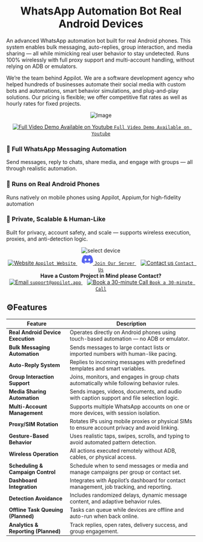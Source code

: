 <h1 align="center">WhatsApp Automation Bot Real Android Devices</h1>

An advanced WhatsApp automation bot built for real Android phones. This system enables bulk messaging, auto-replies, group interaction, and media sharing — all while mimicking real user behavior to stay undetected. Runs 100% wirelessly with full proxy support and multi-account handling, without relying on ADB or emulators.

We’re the team behind Appilot. We are a software development agency who helped hundreds of businesses automate their social media with custom bots and automations, smart behavior simulations, and plug-and-play solutions. Our pricing is flexible; we offer competitive flat rates as well as hourly rates for fixed projects.

<p align="center">
  <img
    src="https://github.com/user-attachments/assets/4d89b62c-709e-4354-8360-63a0fde15f44"
    alt="Image"
    width="450px"
  />
</p>

<div align="center">
  <a href="https://youtu.be/80gGlzCdpSY?feature=shared">
  <img
    alt="Full Video Demo Available on Youtube"
    width="25px"
    src="https://github.com/user-attachments/assets/c685ef52-2bdd-464c-bd60-cc6e34e8e867"
  />
  <code>Full Video Demo Available on Youtube</code>
</a>
</div>


### 🔁 Full WhatsApp Messaging Automation
Send messages, reply to chats, share media, and engage with groups — all through realistic automation.

### 📱 Runs on Real Android Phones
Runs natively on mobile phones using Appilot, Appium,for high-fidelity automation

### 🧠 Private, Scalable & Human-Like
Built for privacy, account safety, and scale — supports wireless execution, proxies, and anti-detection logic.

<div align="center">
  <img
    src="https://github.com/user-attachments/assets/d200549d-7613-446f-a43b-19a4117ca360"
    alt="select device"
    width="600px"
  />
</div>

<div align="center">
  <a href="https://appilot.app/">
    <img
      alt="Website"
      width="25px"
      src="https://github.com/user-attachments/assets/8e5f3af3-b098-4c1d-980d-df9aebc680d0"
    />
    <code>Appilot Website</code>
  </a>
  &nbsp;&nbsp;
  <a href="https://discord.gg/3CZ5muJdF2">
    <img
      alt="Join Our Server"
      width="30px"
      src="https://github.com/Zeeshanahmad4/RealEstateMate-WhatsApp-Group-Management-Bot/blob/main/discord-icon-svgrepo-com.svg"
    />
    <code>Join Our Server</code>
  </a>
  &nbsp;&nbsp;
  <a href="https://t.me/devpilot1">
    <img
      alt="Contact us"
      width="30px"
      src="https://edent.github.io/SuperTinyIcons/images/svg/telegram.svg"
    />
    <code>Contact Us</code>
  </a>
</div>

<div align="center">
<strong> Have a Custom Project in Mind please Contact?</strong>

<div align="center">
  <a href="mailto:support@appilot.app">
  <img
    alt="Email"
    width="30px"
    src="https://github.com/user-attachments/assets/91c8d428-32b7-4be0-91fa-2e42c902b5b8"
  />
  <code>support@appilot.app</code>
</a>
  &nbsp;&nbsp;
  <a href="https://cal.com/app-pilot-m8i8oo/30min">
  <img
    alt="Book a 30-minute Call"
    width="30px"
    src="https://github.com/user-attachments/assets/cd3e5c7b-3e4e-4bb3-b242-bcc20ee78f13"
  />
  <code>Book a 30-minute Call</code>
</a>
<span>

<div align="left">


## ⚙️Features

| Feature                                | Description                                                                                                   |
| -------------------------------------- | ------------------------------------------------------------------------------------------------------------- |
| **Real Android Device Execution**      | Operates directly on Android phones using touch-based automation — no ADB or emulator.                        |
| **Bulk Messaging Automation**          | Sends messages to large contact lists or imported numbers with human-like pacing.                              |
| **Auto-Reply System**                  | Replies to incoming messages with predefined templates and smart variables.                                    |
| **Group Interaction Support**          | Joins, monitors, and engages in group chats automatically while following behavior rules.                       |
| **Media Sharing Automation**           | Sends images, videos, documents, and audio with caption support and file selection logic.                      |
| **Multi-Account Management**           | Supports multiple WhatsApp accounts on one or more devices, with session isolation.                            |
| **Proxy/SIM Rotation**                 | Rotates IPs using mobile proxies or physical SIMs to ensure account privacy and avoid linking.                 |
| **Gesture-Based Behavior**             | Uses realistic taps, swipes, scrolls, and typing to avoid automated pattern detection.                         |
| **Wireless Operation**                 | All actions executed remotely without ADB, cables, or physical access.                                         |
| **Scheduling & Campaign Control**      | Schedule when to send messages or media and manage campaigns per group or contact set.                          |
| **Dashboard Integration**              | Integrates with Appilot’s dashboard for contact management, job tracking, and reporting.                       |
| **Detection Avoidance**                | Includes randomized delays, dynamic message content, and adaptive behavior rules.                              |
| **Offline Task Queuing (Planned)**     | Tasks can queue while devices are offline and auto-run when back online.                                        |
| **Analytics & Reporting (Planned)**    | Track replies, open rates, delivery success, and group engagement.                                             |



